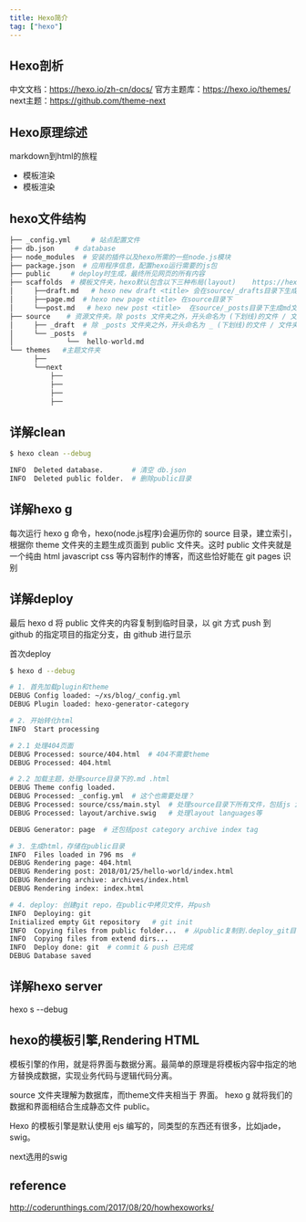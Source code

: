 ```yaml
---
title: Hexo简介
tag: ["hexo"]
---
```


## Hexo剖析

中文文档：https://hexo.io/zh-cn/docs/
官方主题库：https://hexo.io/themes/
next主题：https://github.com/theme-next


## Hexo原理综述

markdown到html的旅程
- 模板渲染
- 模板渲染


## hexo文件结构


```python
├── _config.yml     # 站点配置文件
├── db.json     # database
├── node_modules  # 安装的插件以及hexo所需的一些node.js模块
├── package.json  # 应用程序信息，配置hexo运行需要的js包
├── public     # deploy时生成，最终所见网页的所有内容
├── scaffolds  # 模板文件夹，hexo默认包含以下三种布局(layout)    https://hexo.io/zh-cn/docs/writing.html
│     ├──draft.md   # hexo new draft <title> 会在source/_drafts目录下生成md文件
│     ├──page.md  # hexo new page <title> 在source目录下
│     └──post.md   # hexo new post <title>  在source/_posts目录下生成md文件
├── source    # 资源文件夹。除 posts 文件夹之外，开头命名为 (下划线)的文件 / 文件夹和隐藏的文件将会被忽略。Markdown 和 HTML 文件会被解析并放到 public 文件夹，而其他文件会被拷贝过去。
│     ├── _draft  # 除 _posts 文件夹之外，开头命名为 _ (下划线)的文件 / 文件夹和隐藏的文件将会被忽略
│     └── _posts  #
│             └──  hello-world.md
└── themes   #主题文件夹
      ├──
      └──next
          ├──
          ├──
          ├──
          ├──

```


## 详解clean

```sh
$ hexo clean --debug

INFO  Deleted database.       # 清空 db.json
INFO  Deleted public folder.  # 删除public目录
```

## 详解hexo g
每次运行 hexo g 命令，hexo(node.js程序)会遍历你的 source 目录，建立索引，根据你 theme 文件夹的主题生成页面到 public 文件夹。这时 public 文件夹就是一个纯由 html javascript css 等内容制作的博客，而这些恰好能在 git pages 识别



## 详解deploy

最后 hexo d 将 public 文件夹的内容复制到临时目录，以 git 方式 push 到 github 的指定项目的指定分支，由 github 进行显示


首次deploy
```sh
$ hexo d --debug

# 1. 首先加载plugin和theme
DEBUG Config loaded: ~/xs/blog/_config.yml
DEBUG Plugin loaded: hexo-generator-category

# 2. 开始转化html
INFO  Start processing

# 2.1 处理404页面
DEBUG Processed: source/404.html  # 404不需要theme
DEBUG Processed: 404.html

# 2.2 加载主题，处理source目录下的.md .html
DEBUG Theme config loaded.
DEBUG Processed: _config.yml  # 这个也需要处理？
DEBUG Processed: source/css/main.styl  # 处理source目录下所有文件，包括js image md
DEBUG Processed: layout/archive.swig   # 处理layout languages等

DEBUG Generator: page  # 还包括post category archive index tag

# 3. 生成html，存储在public目录
INFO  Files loaded in 796 ms  #
DEBUG Rendering page: 404.html
DEBUG Rendering post: 2018/01/25/hello-world/index.html
DEBUG Rendering archive: archives/index.html
DEBUG Rendering index: index.html

# 4. deploy: 创建git repo，在public中拷贝文件，并push
INFO  Deploying: git
Initialized empty Git repository   # git init
INFO  Copying files from public folder...  # 从public复制到.deploy_git目录
INFO  Copying files from extend dirs...
INFO  Deploy done: git  # commit & push 已完成
DEBUG Database saved

```

## 详解hexo server


hexo s --debug


## hexo的模板引擎,Rendering HTML

模板引擎的作用，就是将界面与数据分离。最简单的原理是将模板内容中指定的地方替换成数据，实现业务代码与逻辑代码分离。

source 文件夹理解为数据库，而theme文件夹相当于 界面。 hexo g 就将我们的数据和界面相结合生成静态文件 public。

Hexo 的模板引擎是默认使用 ejs 编写的，同类型的东西还有很多，比如jade，swig。

next选用的swig

##




## reference
http://coderunthings.com/2017/08/20/howhexoworks/
